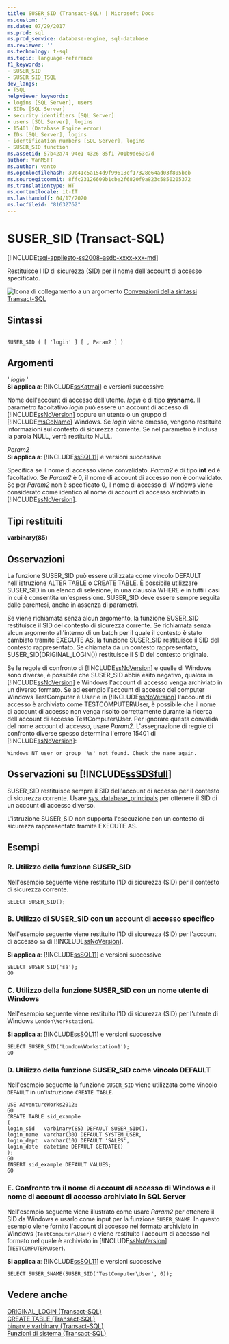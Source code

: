 ```yaml
---
title: SUSER_SID (Transact-SQL) | Microsoft Docs
ms.custom: ''
ms.date: 07/29/2017
ms.prod: sql
ms.prod_service: database-engine, sql-database
ms.reviewer: ''
ms.technology: t-sql
ms.topic: language-reference
f1_keywords:
- SUSER_SID
- SUSER_SID_TSQL
dev_langs:
- TSQL
helpviewer_keywords:
- logins [SQL Server], users
- SIDs [SQL Server]
- security identifiers [SQL Server]
- users [SQL Server], logins
- 15401 (Database Engine error)
- IDs [SQL Server], logins
- identification numbers [SQL Server], logins
- SUSER_SID function
ms.assetid: 57b42a74-94e1-4326-85f1-701b9de53c7d
author: VanMSFT
ms.author: vanto
ms.openlocfilehash: 39e41c5a154d9f99618cf17328e64ad03f805beb
ms.sourcegitcommit: 8ffc23126609b1cbe2f6820f9a823c5850205372
ms.translationtype: HT
ms.contentlocale: it-IT
ms.lasthandoff: 04/17/2020
ms.locfileid: "81632762"
---
```

# <a name="suser_sid-transact-sql"></a>SUSER_SID (Transact-SQL)
[!INCLUDE[tsql-appliesto-ss2008-asdb-xxxx-xxx-md](../../includes/tsql-appliesto-ss2008-asdb-xxxx-xxx-md.md)]

  Restituisce l'ID di sicurezza (SID) per il nome dell'account di accesso specificato.  
  
 ![Icona di collegamento a un argomento](../../database-engine/configure-windows/media/topic-link.gif "Icona di collegamento a un argomento") [Convenzioni della sintassi Transact-SQL](../../t-sql/language-elements/transact-sql-syntax-conventions-transact-sql.md)  
  
## <a name="syntax"></a>Sintassi  
  
```syntaxsql
  
SUSER_SID ( [ 'login' ] [ , Param2 ] )   
```  
  
## <a name="arguments"></a>Argomenti  
 **'** *login* **'**  
**Si applica a**: [!INCLUDE[ssKatmai](../../includes/sskatmai-md.md)] e versioni successive
  
 Nome dell'account di accesso dell'utente. *login* è di tipo **sysname**. Il parametro facoltativo *login* può essere un account di accesso di [!INCLUDE[ssNoVersion](../../includes/ssnoversion-md.md)] oppure un utente o un gruppo di [!INCLUDE[msCoName](../../includes/msconame-md.md)] Windows. Se *login* viene omesso, vengono restituite informazioni sul contesto di sicurezza corrente. Se nel parametro è inclusa la parola NULL, verrà restituito NULL.  
  
 *Param2*  
**Si applica a**: [!INCLUDE[ssSQL11](../../includes/sssql11-md.md)] e versioni successive
  
 Specifica se il nome di accesso viene convalidato. *Param2* è di tipo **int** ed è facoltativo. Se *Param2* è 0, il nome di account di accesso non è convalidato. Se per *Param2* non è specificato 0, il nome di accesso di Windows viene considerato come identico al nome di account di accesso archiviato in [!INCLUDE[ssNoVersion](../../includes/ssnoversion-md.md)].  
  
## <a name="return-types"></a>Tipi restituiti  
 **varbinary(85)**  
  
## <a name="remarks"></a>Osservazioni  
 La funzione SUSER_SID può essere utilizzata come vincolo DEFAULT nell'istruzione ALTER TABLE o CREATE TABLE. È possibile utilizzare SUSER_SID in un elenco di selezione, in una clausola WHERE e in tutti i casi in cui è consentita un'espressione. SUSER_SID deve essere sempre seguita dalle parentesi, anche in assenza di parametri.  
  
 Se viene richiamata senza alcun argomento, la funzione SUSER_SID restituisce il SID del contesto di sicurezza corrente. Se richiamata senza alcun argomento all'interno di un batch per il quale il contesto è stato cambiato tramite EXECUTE AS, la funzione SUSER_SID restituisce il SID del contesto rappresentato. Se chiamata da un contesto rappresentato, SUSER_SID(ORIGINAL_LOGIN()) restituisce il SID del contesto originale.  
  
 Se le regole di confronto di [!INCLUDE[ssNoVersion](../../includes/ssnoversion-md.md)] e quelle di Windows sono diverse, è possibile che SUSER_SID abbia esito negativo, qualora in [!INCLUDE[ssNoVersion](../../includes/ssnoversion-md.md)] e Windows l'account di accesso venga archiviato in un diverso formato. Se ad esempio l'account di accesso del computer Windows TestComputer è User e in [!INCLUDE[ssNoVersion](../../includes/ssnoversion-md.md)] l'account di accesso è archiviato come TESTCOMPUTER\User, è possibile che il nome di account di accesso non venga risolto correttamente durante la ricerca dell'account di accesso TestComputer\User. Per ignorare questa convalida del nome account di accesso, usare *Param2*. L'assegnazione di regole di confronto diverse spesso determina l'errore 15401 di [!INCLUDE[ssNoVersion](../../includes/ssnoversion-md.md)]:  
  
 `Windows NT user or group '%s' not found. Check the name again.`  
  
## <a name="sssdsfull-remarks"></a>Osservazioni su [!INCLUDE[ssSDSfull](../../includes/sssdsfull-md.md)]  
 SUSER_SID restituisce sempre il SID dell'account di accesso per il contesto di sicurezza corrente. Usare [sys. database_principals](../../relational-databases/system-catalog-views/sys-database-principals-transact-sql.md) per ottenere il SID di un account di accesso diverso.
  
 L'istruzione SUSER_SID non supporta l'esecuzione con un contesto di sicurezza rappresentato tramite EXECUTE AS.  

## <a name="examples"></a>Esempi  
  
### <a name="a-using-suser_sid"></a>R. Utilizzo della funzione SUSER_SID  
 Nell'esempio seguente viene restituito l'ID di sicurezza (SID) per il contesto di sicurezza corrente.  
  
```  
SELECT SUSER_SID();  
```  
  
### <a name="b-using-suser_sid-with-a-specific-login"></a>B. Utilizzo di SUSER_SID con un account di accesso specifico  
 Nell'esempio seguente viene restituito l'ID di sicurezza (SID) per l'account di accesso `sa` di [!INCLUDE[ssNoVersion](../../includes/ssnoversion-md.md)].  
  
**Si applica a**: [!INCLUDE[ssSQL11](../../includes/sssql11-md.md)] e versioni successive
  
```  
SELECT SUSER_SID('sa');  
GO  
```  
  
### <a name="c-using-suser_sid-with-a-windows-user-name"></a>C. Utilizzo della funzione SUSER_SID con un nome utente di Windows  
 Nell'esempio seguente viene restituito l'ID di sicurezza (SID) per l'utente di Windows `London\Workstation1`.  
  
**Si applica a**: [!INCLUDE[ssSQL11](../../includes/sssql11-md.md)] e versioni successive
  
```  
SELECT SUSER_SID('London\Workstation1');  
GO  
```  
  
### <a name="d-using-suser_sid-as-a-default-constraint"></a>D. Utilizzo della funzione SUSER_SID come vincolo DEFAULT  
 Nell'esempio seguente la funzione `SUSER_SID` viene utilizzata come vincolo `DEFAULT` in un'istruzione `CREATE TABLE`.  
  
```  
USE AdventureWorks2012;  
GO  
CREATE TABLE sid_example  
(  
login_sid   varbinary(85) DEFAULT SUSER_SID(),  
login_name  varchar(30) DEFAULT SYSTEM_USER,  
login_dept  varchar(10) DEFAULT 'SALES',  
login_date  datetime DEFAULT GETDATE()  
);   
GO  
INSERT sid_example DEFAULT VALUES;  
GO  
```  
  
### <a name="e-comparing-the-windows-login-name-to-the-login-name-stored-in-sql-server"></a>E. Confronto tra il nome di account di accesso di Windows e il nome di account di accesso archiviato in SQL Server  
 Nell'esempio seguente viene illustrato come usare *Param2* per ottenere il SID da Windows e usarlo come input per la funzione `SUSER_SNAME`. In questo esempio viene fornito l'account di accesso nel formato archiviato in Windows (`TestComputer\User`) e viene restituito l'account di accesso nel formato nel quale è archiviato in [!INCLUDE[ssNoVersion](../../includes/ssnoversion-md.md)] (`TESTCOMPUTER\User`).  
  
**Si applica a**: [!INCLUDE[ssSQL11](../../includes/sssql11-md.md)] e versioni successive
  
```  
SELECT SUSER_SNAME(SUSER_SID('TestComputer\User', 0));  
```  
  
## <a name="see-also"></a>Vedere anche  
 [ORIGINAL_LOGIN &#40;Transact-SQL&#41;](../../t-sql/functions/original-login-transact-sql.md)   
 [CREATE TABLE &#40;Transact-SQL&#41;](../../t-sql/statements/create-table-transact-sql.md)   
 [binary e varbinary &#40;Transact-SQL&#41;](../../t-sql/data-types/binary-and-varbinary-transact-sql.md)   
 [Funzioni di sistema &#40;Transact-SQL&#41;](../../relational-databases/system-functions/system-functions-category-transact-sql.md)  
  
  
